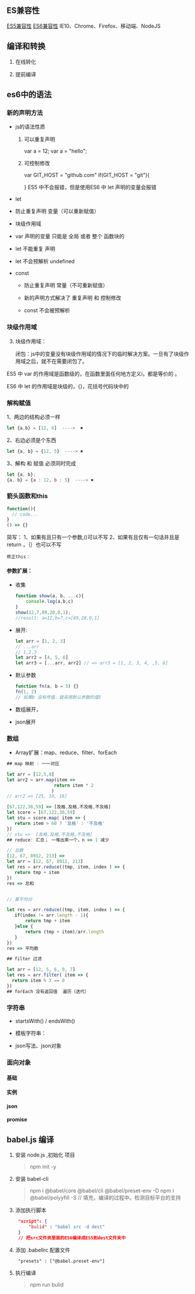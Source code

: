 ## ES兼容性

[ES5兼容性](http://kangax.github.io/compat-table/es5/)
[ES6兼容性](http://kangax.github.io/compat-table/es6/)
IE10、Chrome、Firefox、移动端、NodeJS

## 编译和转换

1. 在线转化

2. 提前编译
   
## es6中的语法

### 新的声明方法
- js的语法性质
  
  1. 可以重复声明
     
      var a = 12;
      var a = "hello";
  
  2. 可控制修改
     
      var GIT_HOST = "github.com"
      if(GIT_HOST = "git"){
     
      }
      ES5 中不会报错，但是使用ES6 中 let 声明的变量会报错
  
- let

 - 防止重复声明  变量（可以重新赋值）
 - 块级作用域
 - var 声明的变量 只能是 全局 或者 整个 函数块的
 - let 不能重复 声明
 - let 不会预解析 undefined

  
- const 

  - 防止重复声明  常量（不可重新赋值）
  
  - 新的声明方式解决了 重复声明 和 控制修改

  - const 不会被预解析

### 块级作用域

3. 块级作用域：
   
    闭包：js中的变量没有块级作用域的情况下的临时解决方案。一旦有了块级作用域之后，就不在需要闭包了。

ES5 中 var 的作用域是函数级的，在函数里面任何地方定义i，都是等价的 。

ES6 中 let 的作用域是块级的，{}，花括号代码块中的

### 解构赋值

1、两边的结构必须一样

```js
let {a,b} = [12, 6]  ---->  ✖
```
2、右边必须是个东西

```js
let {a, b} = {12, 5}  ----> ✖
```

3、解构 和 赋值  必须同时完成

```js
let {a, b};
{a, b} = {a : 12, b : 5}  ----> ✖
```



### 箭头函数和this

```js
function(){
  // code...
}
() => {}
```

简写：
    1、如果有且只有一个参数,()可以不写
    2、如果有且仅有一句话并且是return ，｛｝也可以不写

    修正this：    

#### 参数扩展：

- 收集
  
  ```js
  function show(a, b, ...c){
      console.log(a,b,c)
  }
  show(12,7,89,20,0,1);
  //result: a=12,b=7,c=[89,20,0,1]
  ```
  
- 展开:

  ```js
  let arr = [1, 2, 3]
  // ...arr
  // 1,2,3
  let arr2 = [4, 5, 6]
  let arr3 = [...arr, arr2] // => arr3 = [1, 2, 3, 4, ,5, 6]
  ```
  
- 默认参数

  ```js
  function fn(a, b = 5) {}
  fn(1, 2)
  // 如果b 没有传值，就采用默认参数的值5
  ```

  

- 数组展开，

- json展开



### 数组

- Array扩展：map、reduce、filter、forEach
  
 ```js
## map 映射 : 一一对应

let arr = [12,5,8]
let arr2 = arr.map(item =>
                   return item * 2
                  )
// arr2 => [25, 10, 16]

[67,122,36,59] => [及格,及格,不及格,不及格]
let score = [67,122,36,59]
let stu = score.map( item => {
    return item > 60 ? '及格' : '不及格'
})
// stu =>  [及格,及格,不及格,不及格]
## reduce: 汇总； 一堆出来一个，n => 1 减少

// 总数
[12, 67, 8912, 213] => 
let arr = [12, 67, 8912, 213]
let res = arr.reduce((tmp, item, index ) => {
    return tmp + item 
})
res => 总和


// 算平均分

let res = arr.reduce((tmp, item, index ) => {
    if(index != arr.length - 1){
    	return tmp + item    
    }else {
        return (tmp + item)/arr.length
    }
})
res => 平均数

## filter 过滤

let arr = [12, 5, 6, 9, 7]
let res = arr.filter( item => {
   return item % 3 == 0
})
## forEach 没有返回值  遍历（迭代）


 ```

### 字符串

- startsWith() / endsWith()

- 模板字符串：
- json写法、json对象

### 面向对象

#### 基础

#### 实例

#### json

#### promise

## babel.js 编译

1. 安装 node.js ,初始化 项目
   
   > npm init -y

2. 安装 babel-cli
   
   > npm i @babel/core @babel/cli @babel/preset-env -D
   > npm i @babel/polyyfill -S  // 填充，编译的过程中。检测目标平台的支持

3. 添加执行脚本
   
   ```json
    "script": {
        "bulid" : "babel src -d dest" 
    }
    // 把src文件夹里面的ES6编译成ES5到dest文件夹中
   ```

4. 添加 .babellrc 配置文件
   
   ```
    "presets" : ["@babel.preset-env"]
   ```

5. 执行编译
   
   > npm run bulid 



